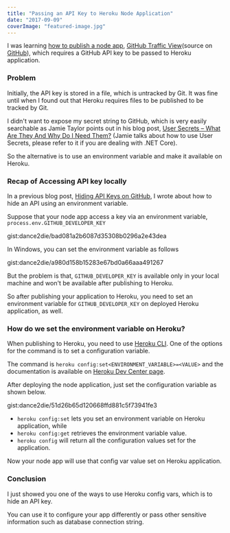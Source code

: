 ```yaml
---
title: "Passing an API Key to Heroku Node Application"
date: "2017-09-09"
coverImage: "featured-image.jpg"
---
```


I was learning [how to publish a node app](https://devcenter.heroku.com/articles/getting-started-with-nodejs#introduction), [GitHub Traffic View](https://github-traffic-dance2die.herokuapp.com/?user=dance2die)(source on [GitHub](https://github.com/dance2die/github-traffic-views)), which requires a GitHub API key to be passed to Heroku application.

### Problem

Initially, the API key is stored in a file, which is untracked by Git. It was fine until when I found out that Heroku requires files to be published to be tracked by Git.

I didn't want to expose my secret string to GitHub, which is very easily searchable as Jamie Taylor points out in his blog post, [User Secrets – What Are They And Why Do I Need Them?](https://dotnetcore.gaprogman.com/2017/09/07/user-secrets-what-are-they-and-why-do-i-need-them/) (Jamie talks about how to use User Secrets, please refer to it if you are dealing with .NET Core).

So the alternative is to use an environment variable and make it available on Heroku.

### Recap of Accessing API key locally

In a previous blog post, [Hiding API Keys on GitHub](https://www.slightedgecoder.com/2017/07/08/hiding-api-keys-github/), I wrote about how to hide an API using an environment variable.

Suppose that your node app access a key via an environment variable, `process.env.GITHUB_DEVELOPER_KEY`

gist:dance2die/bad081a2b6087d35308b0296a2e43dea

In Windows, you can set the environment variable as follows

gist:dance2die/a980d158b15283e67bd0a66aaa491267

But the problem is that, `GITHUB_DEVELOPER_KEY` is available only in your local machine and won't be available after publishing to Heroku.

So after publishing your application to Heroku, you need to set an environment variable for `GITHUB_DEVELOPER_KEY` on deployed Heroku application, as well.

### How do we set the environment variable on Heroku?

When publishing to Heroku, you need to use [Heroku CLI](https://devcenter.heroku.com/articles/heroku-cli). One of the options for the command is to set a configuration variable.

The command is `heroku config:set<ENVIRONMENT_VARIABLE>=<VALUE>` and the documentation is available on [Heroku Dev Center page](https://devcenter.heroku.com/articles/config-vars).

After deploying the node application, just set the configuration variable as shown below.

gist:dance2die/51d26b65d120668ffd881c5f73941fe3

- `heroku config:set` lets you set an environment variable on Heroku application, while
- `heroku config:get` retrieves the environment variable value.
- `heroku config` will return all the configuration values set for the application.

Now your node app will use that config var value set on Heroku application.

### Conclusion

I just showed you one of the ways to use Heroku config vars, which is to hide an API key.

You can use it to configure your app differently or pass other sensitive information such as database connection string.
